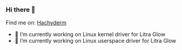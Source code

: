 ### Hi there 👋

<!--
**abergmeier/abergmeier** is a ✨ _special_ ✨ repository because its `README.md` (this file) appears on your GitHub profile.

Here are some ideas to get you started:

- 🔭 I’m currently working on ...
- 🌱 I’m currently learning ...
- 👯 I’m looking to collaborate on ...
- 🤔 I’m looking for help with ...
- 💬 Ask me about ...
- 📫 How to reach me: ...
- 😄 Pronouns: ...
- ⚡ Fun fact: ...
-->

Find me on: <a rel="me" href="https://hachyderm.io/@abergmeier">Hachyderm</a>
- 🔭 I’m currently working on Linux kernel driver for Litra Glow
- 🔭 I’m currently working on Linux userspace driver for Litra Glow
